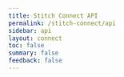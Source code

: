 ```yaml
---
title: Stitch Connect API
permalink: /stitch-connect/api
sidebar: api
layout: connect
toc: false
summary: false
feedback: false
---
```


